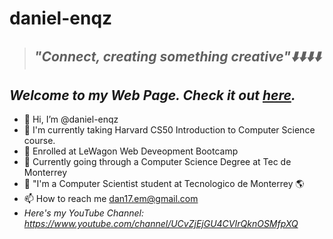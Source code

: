 # daniel-enqz
>## _**"Connect, creating something creative"⬇️⬇️⬇️⬇️**_


## _*Welcome to my Web Page. Check it out [here](https://daniel-enqzm.github.io/daniel-enqz/).*_ 

- 👋 Hi, I’m @daniel-enqz
- 👀  I'm currently taking Harvard CS50 Introduction to Computer Science course.
- 🚃 Enrolled at LeWagon Web Deveopment Bootcamp
- 💞 Currently going through a Computer Science Degree at Tec de Monterrey
- 🌱 "I'm a Computer Scientist student at Tecnologico de Monterrey 🌎
- 📫 How to reach me dan17.em@gmail.com
- *Here's my YouTube Channel: https://www.youtube.com/channel/UCvZjEjGU4CVIrQknOSMfpXQ*
